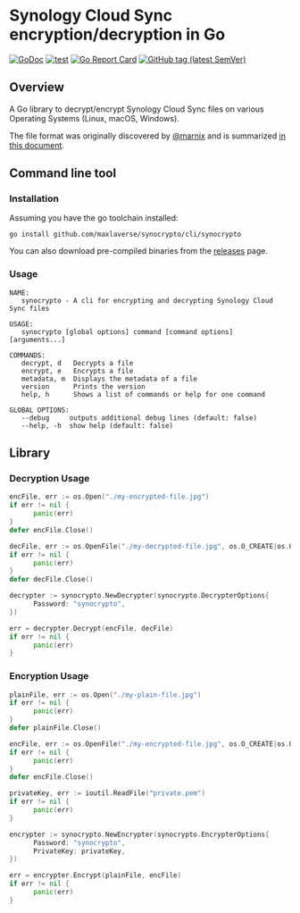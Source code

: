# Synology Cloud Sync encryption/decryption in Go

[![GoDoc](https://godoc.org/github.com/maxlaverse/synocrypto?status.svg)](https://godoc.org/github.com/maxlaverse/synocrypto)
[![test](https://github.com/maxlaverse/synocrypto/actions/workflows/workflow.yaml/badge.svg)](https://github.com/maxlaverse/synocrypto/actions/workflows/workflow.yaml)
[![Go Report Card](https://goreportcard.com/badge/github.com/maxlaverse/synocrypto)](https://goreportcard.com/report/github.com/maxlaverse/synocrypto)
[![GitHub tag (latest SemVer)](https://img.shields.io/github/tag/maxlaverse/synocrypto.svg?style=social)](https://github.com/maxlaverse/synocrypto/tags)

## Overview

A Go library to decrypt/encrypt Synology Cloud Sync files on various Operating Systems (Linux, macOS, Windows).

The file format was originally discovered by [@marnix](https://github.com/marnix)
and is summarized [in this document](ENCRYPTION.md).

## Command line tool

### Installation

Assuming you have the go toolchain installed:
```
go install github.com/maxlaverse/synocrypto/cli/synocrypto
```

You can also download pre-compiled binaries from the [releases] page.

### Usage
```
NAME:
   synocrypto - A cli for encrypting and decrypting Synology Cloud Sync files

USAGE:
   synocrypto [global options] command [command options] [arguments...]

COMMANDS:
   decrypt, d   Decrypts a file
   encrypt, e   Encrypts a file
   metadata, m  Displays the metadata of a file
   version      Prints the version
   help, h      Shows a list of commands or help for one command

GLOBAL OPTIONS:
   --debug     outputs additional debug lines (default: false)
   --help, -h  show help (default: false)
```

## Library

### Decryption Usage

```go
encFile, err := os.Open("./my-encrypted-file.jpg")
if err != nil {
      panic(err)
}
defer encFile.Close()

decFile, err := os.OpenFile("./my-decrypted-file.jpg", os.O_CREATE|os.O_WRONLY, 0644)
if err != nil {
      panic(err)
}
defer decFile.Close()

decrypter := synocrypto.NewDecrypter(synocrypto.DecrypterOptions{
      Password: "synocrypto",
})

err = decrypter.Decrypt(encFile, decFile)
if err != nil {
      panic(err)
}
```

### Encryption Usage

```go
plainFile, err := os.Open("./my-plain-file.jpg")
if err != nil {
      panic(err)
}
defer plainFile.Close()

encFile, err := os.OpenFile("./my-encrypted-file.jpg", os.O_CREATE|os.O_WRONLY, 0644)
if err != nil {
      panic(err)
}
defer encFile.Close()

privateKey, err := ioutil.ReadFile("private.pem")
if err != nil {
      panic(err)
}

encrypter := synocrypto.NewEncrypter(synocrypto.EncrypterOptions{
      Password: "synocrypto",
      PrivateKey: privateKey,
})

err = encrypter.Encrypt(plainFile, encFile)
if err != nil {
      panic(err)
}
```


[releases]: https://github.com/maxlaverse/synocrypto/releases
